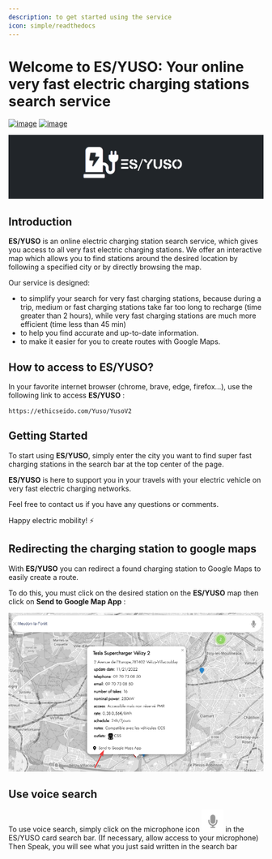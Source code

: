 ```yaml
---
description: to get started using the service
icon: simple/readthedocs
---
```

# Welcome to ES/YUSO: Your online very fast electric charging stations search service

[![image](https://img.shields.io/badge/version-2.3-blue)](changelog.md)
[![image](https://img.shields.io/badge/.NET-5C2D91?logo=.net&logoColor=white)](https://learn.microsoft.com/dotnet/)

[![logo](assets/background_es-yuso-logo-v1.png)](https://ethicseido.com/Yuso/YusoV2)


## **Introduction**

__ES/YUSO__ is an online electric charging station search service, which gives you access to all very fast electric charging stations. We offer an interactive map which allows you to find stations around the desired location by following a specified city or by directly browsing the map.

Our service is designed:

- to simplify your search for very fast charging stations, because during a trip, medium or fast charging stations take far too long to recharge (time greater than 2 hours), while very fast charging stations are much more efficient (time less than 45 min)
- to help you find accurate and up-to-date information.
- to make it easier for you to create routes with Google Maps.

## **How to access to ES/YUSO?**

In your favorite internet browser (chrome, brave, edge, firefox...), use the following link to access __ES/YUSO__ :

```
https://ethicseido.com/Yuso/YusoV2
```

## **Getting Started**

To start using __ES/YUSO__, simply enter the city you want to find super fast charging stations in the search bar at the top center of the page.

__ES/YUSO__ is here to support you in your travels with your electric vehicle on very fast electric charging networks.

Feel free to contact us if you have any questions or comments. 

Happy electric mobility! ⚡

## **Redirecting the charging station to google maps**

With __ES/YUSO__ you can redirect a found charging station to Google Maps to easily create a route.

To do this, you must click on the desired station on the __ES/YUSO__ map then click on **Send to Google Map App** :

[![searchsample](assets/YRAJF6td5W.png)](https://ethicseido.com/Yuso/YusoV2)

## **Use voice search**

To use voice search, simply click on the microphone icon [![voicesearchsample](assets/MCwA098x96.png)](https://ethicseido.com/Yuso/YusoV2) in the ES/YUSO card search bar. (If necessary, allow access to your microphone) Then Speak, you will see what you just said written in the search bar
